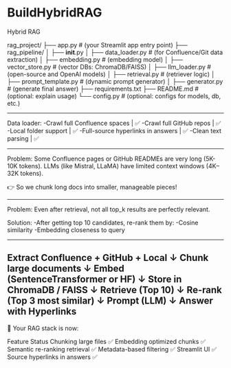 # BuildHybridRAG
Hybrid RAG

rag_project/
├── app.py                  # (your Streamlit app entry point)
├── rag_pipeline/
│   ├── __init__.py
│   ├── data_loader.py       # (for Confluence/Git data extraction)
│   ├── embedding.py         # (embedding model)
│   ├── vector_store.py      # (vector DBs: ChromaDB/FAISS)
│   ├── llm_loader.py        # (open-source and OpenAI models)
│   ├── retrieval.py         # (retriever logic)
│   ├── prompt_template.py   # (dynamic prompt generator)
│   ├── generator.py         # (generate final answer)
├── requirements.txt
├── README.md                # (optional: explain usage)
└── config.py                # (optional: configs for models, db, etc.)

-----------------------------------------------------------------------------------
Data loader:
 -Crawl full Confluence spaces | ✅
 -Crawl full GitHub repos | ✅
 -Local folder support | ✅
 -Full-source hyperlinks in answers | ✅
 -Clean text parsing | ✅

-----------------------------------------------------------------------------------
Problem:
Some Confluence pages or GitHub READMEs are very long (5K-10K tokens).
LLMs (like Mistral, LLaMA) have limited context windows (4K–32K tokens).

👉 So we chunk long docs into smaller, manageable pieces!

-----------------------------------------------------------------------------------

Problem:
Even after retrieval, not all top_k results are perfectly relevant.

Solution:
 -After getting top 10 candidates, re-rank them by:
 -Cosine similarity
 -Embedding closeness to query

-----------------------------------------------------------------------------------

Extract Confluence + GitHub + Local
    ↓
Chunk large documents
    ↓
Embed (SentenceTransformer or HF)
    ↓
Store in ChromaDB / FAISS
    ↓
Retrieve (Top 10)
    ↓
Re-rank (Top 3 most similar)
    ↓
Prompt (LLM)
    ↓
Answer with Hyperlinks
--------------------------------------------------------------------------------------
🎯 Your RAG stack is now:

Feature	Status
Chunking large files	✅
Embedding optimized chunks	✅
Semantic re-ranking retrieval	✅
Metadata-based filtering	✅
Streamlit UI	✅
Source hyperlinks in answers	✅